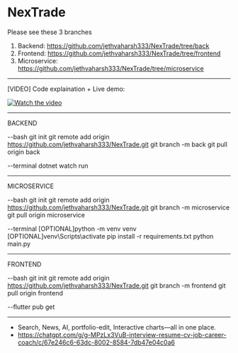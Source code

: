 # NexTrade

Please see these 3 branches
1) Backend: https://github.com/jethvaharsh333/NexTrade/tree/back
2) Frontend: https://github.com/jethvaharsh333/NexTrade/tree/frontend
3) Microservice: https://github.com/jethvaharsh333/NexTrade/tree/microservice

-----------------------------------------------------------------------------------------------------------------------------

[VIDEO] Code explaination + Live demo:

[![Watch the video](https://drive.google.com/uc?export=view&id=1WeHf2Y9V8LJSYLmCzmR166GW-kGC_8oQ)](https://drive.google.com/file/d/1oW49mj0_LWxwBWgNYOULSeCWsgR89Zbz/view?usp=sharing)

-----------------------------------------------------------------------------------------------------------------------------
BACKEND

--bash
git init
git remote add origin https://github.com/jethvaharsh333/NexTrade.git
git branch -m back
git pull origin back

--terminal
dotnet watch run

---------------------------------------------------------------------------------

MICROSERVICE

--bash
git init
git remote add origin https://github.com/jethvaharsh333/NexTrade.git
git branch -m microservice
git pull origin microservice

--terminal
[OPTIONAL]python -m venv venv
[OPTIONAL]venv\Scripts\activate
pip install -r requirements.txt
python main.py


---------------------------------------------------------------------------------

FRONTEND

--bash
git init
git remote add origin https://github.com/jethvaharsh333/NexTrade.git
git branch -m frontend
git pull origin frontend

--flutter
pub get

-------------------------------------------------------------------

- Search, News, AI, portfolio-edit, Interactive charts—all in one place.
- https://chatgpt.com/g/g-MPzLx3VuB-interview-resume-cv-job-career-coach/c/67e246c6-63dc-8002-8584-7db47e04c0a6
